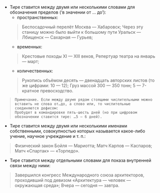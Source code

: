 - Тире ставится между двумя или несколькими словами для обозначения пределов (‘в значении от … до’):
	- пространственных:
	> Беспосадочный перелёт Москва — Хабаровск; Через эту станицу можно было выйти к большому пути Уральск — Лбищенск — Сахарная — Гурьев;
	- временных:
	> Крестовые походы XI — XIII веков, Репертуар театра на январь — март;
	- количественных:
	> Рукопись объёмом десять — двенадцать авторских листов (то же цифрами: 10 — 12); Груз массой 300 — 350 тонн; 5 — 7-кратное превосходство.

>
>     Примечание. Если между двумя рядом стоящими числительными можно вставить не слова от…до, а слово или, то числительные соединяются дефисом:
>     Пробудет в командировке пять-шесть дней (но при цифровом обозначении ставится тире: …5 — 6 дней).
>

- Тире ставится между двумя или несколькими именами собственными, совокупностью которых называется какое-либо учение, научное учреждение и т. п.:
> Физический закон Бойля — Мариотта; Матч Карпов — Каспаров; Матч «Спартак» — «Торпедо».

- Тире ставится между отдельными словами для показа внутренней связи между ними:
> Завершился конгресс Международного союза архитекторов, проходивший под девизом «Архитектура — человек — окружающая среда»; Вчера — сегодня — завтра.
